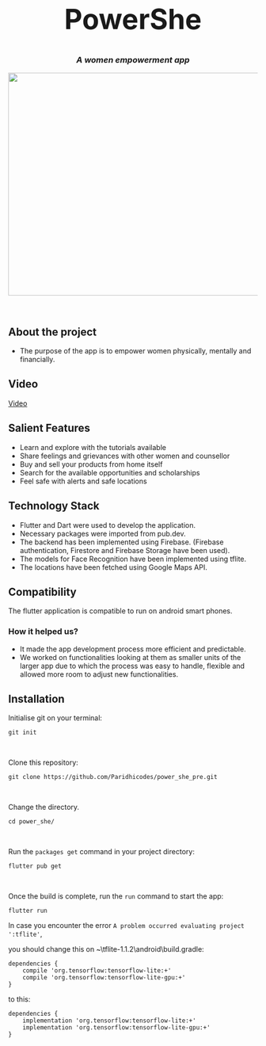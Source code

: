 # <center><h1 align="center"> PowerShe</h1></center>
### <center><p align="center"><i>A women empowerment app</i></p></center>
<!-- ![Untitled design]() -->



<p align="center"><img src='https://user-images.githubusercontent.com/83594113/211775849-acf25f49-168c-4513-9c8f-1a3195d71208.png' width="920" height="450"></p>
<br> 

## About the project


- The purpose of the app is to empower women physically, mentally and financially.

## Video
<a href= "https://youtu.be/2wHEOS_IBFE">Video</a>
    
## Salient Features

- Learn and explore with the tutorials available
- Share feelings and grievances with other women and counsellor
- Buy and sell your products from home itself
- Search for the available opportunities and scholarships
- Feel safe with alerts and safe locations

## Technology Stack

- Flutter and Dart were used to develop the application.
- Necessary packages were imported from pub.dev.
- The backend has been implemented using Firebase. (Firebase authentication, Firestore and Firebase Storage have been used).
- The models for Face Recognition have been implemented using tflite.
- The locations have been fetched using Google Maps API.


## Compatibility

The flutter application is compatible to run on android smart phones.
    
    
### How it helped us?

- It made the app development process more efficient and predictable.
- We worked on functionalities looking at them as smaller units of the larger app due to which the process was easy to handle, flexible and allowed more room to adjust new functionalities.
   

## Installation

Initialise git on your terminal:
```
git init
```
<br>

Clone this repository:
``` 
git clone https://github.com/Paridhicodes/power_she_pre.git
```
<br>

Change the directory.
```
cd power_she/
```
      
<br>
      
      
Run the ```packages get``` command in your project directory:

```
flutter pub get
```

<br>

Once the build is complete, run the ```run``` command to start the app:

```
flutter run
```

In case you encounter the error ```A problem occurred evaluating project ':tflite'```,

you should change this on ~\tflite-1.1.2\android\build.gradle:

```
dependencies {
    compile 'org.tensorflow:tensorflow-lite:+'
    compile 'org.tensorflow:tensorflow-lite-gpu:+'
}
```
to this:
```
dependencies {
    implementation 'org.tensorflow:tensorflow-lite:+'
    implementation 'org.tensorflow:tensorflow-lite-gpu:+'
} 
```
